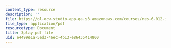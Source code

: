 ```yaml
---
content_type: resource
description: ''
file: https://ol-ocw-studio-app-qa.s3.amazonaws.com/courses/res-6-012-introduction-to-probability-spring-2018/e4499e1a5ed346ec4b13e86435414800_UwwqPwp16_0.pdf
file_type: application/pdf
resourcetype: Document
title: 3play pdf file
uid: e4499e1a-5ed3-46ec-4b13-e86435414800
---
```

